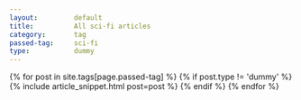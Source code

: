 ```yaml
---
layout:			default
title:			All sci-fi articles
category:		tag
passed-tag:		sci-fi
type:           dummy
---
```


{% for post in site.tags[page.passed-tag] %}
{% if post.type != 'dummy' %}
    {% include article_snippet.html post=post %}
{% endif %}
{% endfor %}
